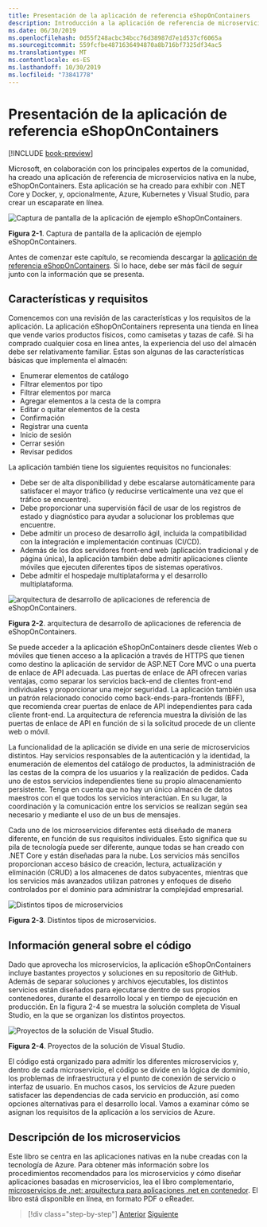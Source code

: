 ```yaml
---
title: Presentación de la aplicación de referencia eShopOnContainers
description: Introducción a la aplicación de referencia de microservicios nativos en la nube de eShopOnContainers para ASP.NET Core y Azure.
ms.date: 06/30/2019
ms.openlocfilehash: 0d55f248acbc34bcc76d38987d7e1d537cf6065a
ms.sourcegitcommit: 559fcfbe4871636494870a8b716bf7325df34ac5
ms.translationtype: MT
ms.contentlocale: es-ES
ms.lasthandoff: 10/30/2019
ms.locfileid: "73841778"
---
```

# <a name="introducing-eshoponcontainers-reference-app"></a>Presentación de la aplicación de referencia eShopOnContainers

[!INCLUDE [book-preview](../../../includes/book-preview.md)]

Microsoft, en colaboración con los principales expertos de la comunidad, ha creado una aplicación de referencia de microservicios nativa en la nube, eShopOnContainers. Esta aplicación se ha creado para exhibir con .NET Core y Docker, y, opcionalmente, Azure, Kubernetes y Visual Studio, para crear un escaparate en línea.

![Captura de pantalla de la aplicación de ejemplo eShopOnContainers.](./media/eshoponcontainers-sample-app-screenshot.png)

**Figura 2-1**. Captura de pantalla de la aplicación de ejemplo eShopOnContainers.

Antes de comenzar este capítulo, se recomienda descargar la [aplicación de referencia eShopOnContainers](https://github.com/dotnet-architecture/eShopOnContainers). Si lo hace, debe ser más fácil de seguir junto con la información que se presenta.

## <a name="features-and-requirements"></a>Características y requisitos

Comencemos con una revisión de las características y los requisitos de la aplicación. La aplicación eShopOnContainers representa una tienda en línea que vende varios productos físicos, como camisetas y tazas de café. Si ha comprado cualquier cosa en línea antes, la experiencia del uso del almacén debe ser relativamente familiar. Estas son algunas de las características básicas que implementa el almacén:

- Enumerar elementos de catálogo
- Filtrar elementos por tipo
- Filtrar elementos por marca
- Agregar elementos a la cesta de la compra
- Editar o quitar elementos de la cesta
- Confirmación
- Registrar una cuenta
- Inicio de sesión
- Cerrar sesión
- Revisar pedidos

La aplicación también tiene los siguientes requisitos no funcionales:

- Debe ser de alta disponibilidad y debe escalarse automáticamente para satisfacer el mayor tráfico (y reducirse verticalmente una vez que el tráfico se encuentre).
- Debe proporcionar una supervisión fácil de usar de los registros de estado y diagnóstico para ayudar a solucionar los problemas que encuentre.
- Debe admitir un proceso de desarrollo ágil, incluida la compatibilidad con la integración e implementación continuas (CI/CD).
- Además de los dos servidores front-end web (aplicación tradicional y de página única), la aplicación también debe admitir aplicaciones cliente móviles que ejecuten diferentes tipos de sistemas operativos.
- Debe admitir el hospedaje multiplataforma y el desarrollo multiplataforma.

![arquitectura de desarrollo de aplicaciones de referencia de eShopOnContainers.](./media/eshoponcontainers-development-architecture.png)

**Figura 2-2**. arquitectura de desarrollo de aplicaciones de referencia de eShopOnContainers.

Se puede acceder a la aplicación eShopOnContainers desde clientes Web o móviles que tienen acceso a la aplicación a través de HTTPS que tienen como destino la aplicación de servidor de ASP.NET Core MVC o una puerta de enlace de API adecuada. Las puertas de enlace de API ofrecen varias ventajas, como separar los servicios back-end de clientes front-end individuales y proporcionar una mejor seguridad. La aplicación también usa un patrón relacionado conocido como back-ends-para-frontends (BFF), que recomienda crear puertas de enlace de API independientes para cada cliente front-end. La arquitectura de referencia muestra la división de las puertas de enlace de API en función de si la solicitud procede de un cliente web o móvil.

La funcionalidad de la aplicación se divide en una serie de microservicios distintos. Hay servicios responsables de la autenticación y la identidad, la enumeración de elementos del catálogo de productos, la administración de las cestas de la compra de los usuarios y la realización de pedidos. Cada uno de estos servicios independientes tiene su propio almacenamiento persistente. Tenga en cuenta que no hay un único almacén de datos maestros con el que todos los servicios interactúan. En su lugar, la coordinación y la comunicación entre los servicios se realizan según sea necesario y mediante el uso de un bus de mensajes.

Cada uno de los microservicios diferentes está diseñado de manera diferente, en función de sus requisitos individuales. Esto significa que su pila de tecnología puede ser diferente, aunque todas se han creado con .NET Core y están diseñadas para la nube. Los servicios más sencillos proporcionan acceso básico de creación, lectura, actualización y eliminación (CRUD) a los almacenes de datos subyacentes, mientras que los servicios más avanzados utilizan patrones y enfoques de diseño controlados por el dominio para administrar la complejidad empresarial.

![Distintos tipos de microservicios](./media/different-kinds-of-microservices.png)

**Figura 2-3**. Distintos tipos de microservicios.

## <a name="overview-of-the-code"></a>Información general sobre el código

Dado que aprovecha los microservicios, la aplicación eShopOnContainers incluye bastantes proyectos y soluciones en su repositorio de GitHub. Además de separar soluciones y archivos ejecutables, los distintos servicios están diseñados para ejecutarse dentro de sus propios contenedores, durante el desarrollo local y en tiempo de ejecución en producción. En la figura 2-4 se muestra la solución completa de Visual Studio, en la que se organizan los distintos proyectos.

![Proyectos de la solución de Visual Studio.](./media/projects-in-visual-studio-solution.png)

**Figura 2-4**. Proyectos de la solución de Visual Studio.

El código está organizado para admitir los diferentes microservicios y, dentro de cada microservicio, el código se divide en la lógica de dominio, los problemas de infraestructura y el punto de conexión de servicio o interfaz de usuario. En muchos casos, los servicios de Azure pueden satisfacer las dependencias de cada servicio en producción, así como opciones alternativas para el desarrollo local. Vamos a examinar cómo se asignan los requisitos de la aplicación a los servicios de Azure.

## <a name="understanding-microservices"></a>Descripción de los microservicios

Este libro se centra en las aplicaciones nativas en la nube creadas con la tecnología de Azure. Para obtener más información sobre los procedimientos recomendados para los microservicios y cómo diseñar aplicaciones basadas en microservicios, lea el libro complementario, [microservicios de .net: arquitectura para aplicaciones .net en contenedor](https://dotnet.microsoft.com/learn/aspnet/microservices-architecture). El libro está disponible en línea, en formato PDF o eReader.

>[!div class="step-by-step"]
>[Anterior](candidate-apps.md)
>[Siguiente](map-eshoponcontainers-azure-services.md)
